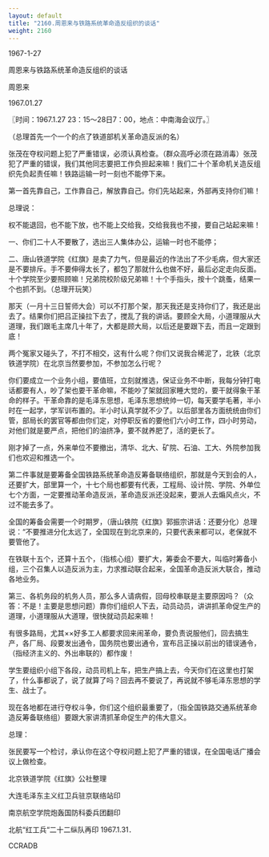 ```yaml
---
layout: default
title: "2160.周恩来与铁路系统革命造反组织的谈话"
weight: 2160
---
```


1967-1-27

周恩来与铁路系统革命造反组织的谈话

周恩来

1967.01.27

〖时间：1967.1.27 23：15～28日7：00，地点：中南海会议厅。〗

（总理首先一个一个的点了铁道部机关革命造反派的名）

张茂在夺权问题上犯了严重错误，必须认真检查。（群众高呼必须在路消毒）张茂犯了严重的错误，我们其他同志要把工作负担起来嘛！我们二十个革命机关造反组织先负起责任嘛！铁路运输一时一刻也不能停下来。

第一首先靠自己，工作靠自己，解放靠自己。你们先站起来，外部再支持你们嘛！

总理说：

权不能退回，也不能下放，也不能上交给我，交给我我也不接，要自己站起来嘛！

一、你们二十人不要散了，选出三人集体办公，运输一时也不能停；

二、唐山铁道学院《红旗》是卖了力气，但是最近的作法出了不少毛病，但大家还是不要排斥。手不要伸得太长了，都包了那就什么也做不好，最后必定走向反面。十个学院至少要照顾嘛！兄弟院校阶级兄弟嘛！十个手指头，按十个跳蚤，结果一个也抓不到。（总理开玩笑）

那天（一月十三日誓师大会）可以不打那个架，那天我还是支持你们了，我还是出去了。结果你们把吕正操拉下去了，搅乱了我的讲话。要顾全大局，小道理服从大道理，我们跟毛主席几十年了，大都是顾大局，以后还是要跟下去，而且一定跟到底！

两个冤家又碰头了，不打不相交，这有什么呢？你们又说我合稀泥了，北铁（北京铁道学院）在北京当然要参加，不参加怎么行呢？

你们要成立一个业务小组，要值班，立刻就推选，保证业务不中断，我每分钟打电话都要有人，吵了架也要干革命嘛，不能吵了架就回家睡大觉的，要干就得象干革命的样子。干革命靠的是毛泽东思想，毛泽东思想统帅一切，每天要学毛著，半小时在一起学，学军训布置的。半小时认真学就不少了。以后部里各方面统统由你们管，部局长的罢官等都由你们定，对停职反省的要他们六小时工作，四小时劳动，对他们就是要严点，把他们的油挤净，要不就养肥了，活的更长了。

刚才掉了一点，外来单位不要撤出，清华、北大、矿院、石油、工大、外院参加我们也欢迎和推选一个。

第二件事就是要筹备全国铁路系统革命造反筹备联络组织，那就是今天到会的人，还要扩大，部里算一个，十七个局也都要有代表，工程局、设计院、学院、外单位七个方面，一定要推动革命造反派，革命造反派还没起来，要派人去煽风点火，不过不能去多了。

全国的筹备会需要一个时期罗，（唐山铁院《红旗》郭振宗讲话：还要分化）总理说：“不要推进分化太远了，全国现在到北京来的，只要代表来都可以，老保就不要管他了。

在铁联十五个，还算十五个，（指核心组）要扩大，筹委会不要大，叫临时筹备小组，三个召集人以造反派为主，力求推动联合起来，全国革命造反派大联合，推动各地业务。

第三、各机务段的机务人员，那么多人请病假，回母校串联是主要原因吗？（众答：不是！主要是思想问题）靠你们组织人下去，动员动员，讲讲抓革命促生产的道理，小道理服从大道理，很快就动员起来嘛！

有很多路局，尤其××好多工人都要求回来闹革命，要负责说服他们，回去搞生产，各厂局、段要发出通令，国务院也要出通令，宣布吕正操以前出的错误通令，（指经济主义的、外出串联的）都作废！

学生要组织小组下各段，动员司机上车，把生产搞上去，今天你们在这里也打架了，什么事都说了，说了就算了吗？回去再不要说了，再说就不够毛泽东思想的学生、战士了。

现在各地都在进行夺权斗争，你们这个组织最重要了，（指全国铁路交通系统革命造反筹备联络组）要跟大家讲清抓革命促生产的伟大意义。

总理：

张民要写一个检讨，承认你在这个夺权问题上犯了严重的错误，在全国电话广播会议上做检查。

北京铁道学院《红旗》公社整理

大连毛泽东主义红卫兵驻京联络站印

南京航空学院炮轰国防科委兵团翻印

北航“红工兵“二十二纵队再印 1967.1.31．

CCRADB

